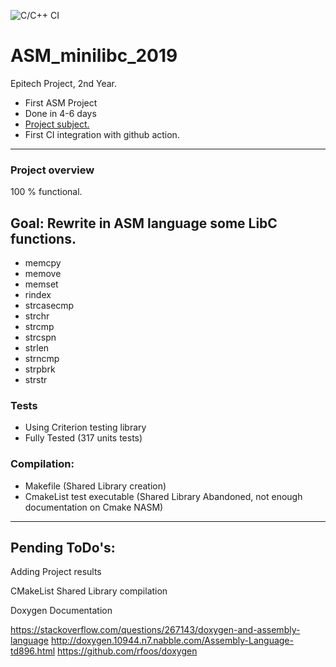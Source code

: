 ![C/C++ CI](https://github.com/Encorpluptit/ASM_minilibc_2019/workflows/C/C++%20CI/badge.svg)

# ASM_minilibc_2019

Epitech Project, 2nd Year.
 - First ASM Project
 - Done in 4-6 days
 - [Project subject.](/Project/B-ASM-400_minilibc.pdf)
 - First CI integration with github action.
---


### Project overview

100 % functional.

## Goal: Rewrite in ASM language some LibC functions.
 - memcpy
 - memove
 - memset
 - rindex
 - strcasecmp
 - strchr
 - strcmp
 - strcspn
 - strlen
 - strncmp
 - strpbrk
 - strstr


### Tests
 - Using Criterion testing library
 - Fully Tested (317 units tests)


### Compilation:
 - Makefile (Shared Library creation)
 - CmakeList test executable
 (Shared Library Abandoned, not enough documentation on Cmake NASM)


---

## Pending ToDo's:

Adding Project results

CMakeList Shared Library compilation

Doxygen Documentation

https://stackoverflow.com/questions/267143/doxygen-and-assembly-language
http://doxygen.10944.n7.nabble.com/Assembly-Language-td896.html
https://github.com/rfoos/doxygen
